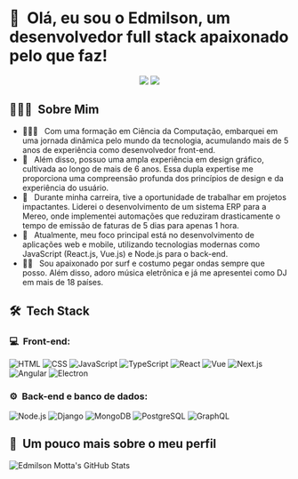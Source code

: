 <h1>👋 &nbsp;Olá, eu sou o Edmilson, um desenvolvedor full stack apaixonado pelo que faz!</h1>
<p align="center">
<a href="https://www.linkedin.com/in/edmilson-motta/"><img src="https://img.shields.io/badge/-Edmilson%20Motta-0077B5?style=flat-square&logo=Linkedin&logoColor=white"/></a>
<a href="mailto:edd.contato@gmail.com"><img src="https://img.shields.io/badge/-edd.contato@gmail.com-D14836?style=flat-square&logo=Gmail&logoColor=white"/></a>
</p>

<h2> 👨🏻‍💻 &nbsp;Sobre Mim </h2>

- 👨🏻‍💻 &nbsp; Com uma formação em Ciência da Computação, embarquei em uma jornada dinâmica pelo mundo da tecnologia, acumulando mais de 5 anos de experiência como desenvolvedor front-end. 
- 💚 &nbsp; Além disso, possuo uma ampla experiência em design gráfico, cultivada ao longo de mais de 6 anos. Essa dupla expertise me proporciona uma compreensão profunda dos princípios de design e da experiência do usuário.
- 🚀 &nbsp; Durante minha carreira, tive a oportunidade de trabalhar em projetos impactantes. Liderei o desenvolvimento de um sistema ERP para a Mereo, onde implementei automações que reduziram drasticamente o tempo de emissão de faturas de 5 dias para apenas 1 hora.
- 💼 &nbsp; Atualmente, meu foco principal está no desenvolvimento de aplicações web e mobile, utilizando tecnologias modernas como JavaScript (React.js, Vue.js) e Node.js para o back-end.
- 🏄‍♂️ &nbsp; Sou apaixonado por surf e costumo pegar ondas sempre que posso. Além disso, adoro música eletrônica e já me apresentei como DJ em mais de 18 países.

<h2> 🛠 &nbsp;Tech Stack</h2>
<h3>💻 &nbsp;Front-end:</h3>

![HTML](https://img.shields.io/badge/-HTML-333333?style=flat&logo=HTML5)
![CSS](https://img.shields.io/badge/-CSS-333333?style=flat&logo=CSS3&logoColor=1572B6)
![JavaScript](https://img.shields.io/badge/-JavaScript-333333?style=flat&logo=javascript)
![TypeScript](https://img.shields.io/badge/-TypeScript-333333?style=flat&logo=typescript&logoColor=2D79C7)
![React](https://img.shields.io/badge/-React-333333?style=flat&logo=react)
![Vue](https://img.shields.io/badge/-Vue-333333?style=flat&logo=vue.js)
![Next.js](https://img.shields.io/badge/-Next.js-333333?style=flat&logo=next.js)
![Angular](https://img.shields.io/badge/-Angular-333333?style=flat&logo=angular)
![Electron](https://img.shields.io/badge/-Electron-333333?style=flat&logo=electron)

<h3>⚙️ &nbsp;Back-end e banco de dados:</h3>

![Node.js](https://img.shields.io/badge/-Node.js-333333?style=flat&logo=node.js)
![Django](https://img.shields.io/badge/-Django-333333?style=flat&logo=django&logoColor=092E20)
![MongoDB](https://img.shields.io/badge/-MongoDB-333333?style=flat&logo=mongodb)
![PostgreSQL](https://img.shields.io/badge/-PostgreSQL-333333?style=flat&logo=postgresql)
![GraphQL](https://img.shields.io/badge/-GraphQL-333333?style=flat&logo=graphql&logoColor=E535AB)

<h2>🚀 &nbsp;Um pouco mais sobre o meu perfil</h2>

![Edmilson Motta's GitHub Stats](https://github-readme-stats.vercel.app/api?username=edmilson-motta&show_icons=true&theme=dracula)
